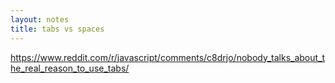 ```yaml
---
layout: notes
title: tabs vs spaces
---
```


https://www.reddit.com/r/javascript/comments/c8drjo/nobody_talks_about_the_real_reason_to_use_tabs/
